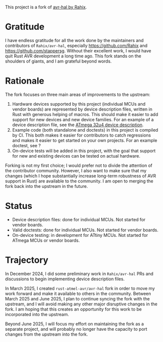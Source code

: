 This project is a fork of [avr-hal by Rahix](https://github.com/Rahix/avr-hal).

# Gratitude

I have endless gratitude for all the work done by the maintainers and contributors of
`Rahix/avr-hal`, especially https://github.com/Rahix and https://github.com/stappersg. Without their
excellent work, I would have quit Rust AVR development a long time ago. This fork stands on the
shoulders of giants, and I am grateful beyond words.

# Rationale

The fork focuses on three main areas of improvements to the upstream:

1. Hardware devices supported by this project (individual MCUs and vendor boards) are represented by
   device description files, written in Rust with generous helping of macros. This should make it
   easier to add support for new devices and new device families. For an example of a device
   description file, see the [ATmega 32u4 device description](./mcu/atmega-hal/src/atmega32u4.rs).
2. Example code (both standalone and doctests) in this project is compiled by CI. This both makes it
   easier for contributors to catch regressions and makes it easier to get started on your own
   projects. For an example doctest, see ?
3. On-device tests will be added in this project, with the goal that support for new and existing
   devices can be tested on actual hardware.

Forking is not my first choice; I would prefer not to divide the attention of the contributor
community. However, I also want to make sure that my changes (which I hope substantially increase
long-term robustness of AVR support in Rust) are available to the community. I am open to merging
the fork back into the upstream in the future.

# Status

- Device description files: done for individual MCUs. Not started for vendor boards.
- Valid doctests: done for individual MCUs. Not started for vendor boards.
- On-device testing: in development for ATtiny MCUs. Not started for ATmega MCUs or vendor boards.

# Trajectory

In December 2024, I did some preliminary work in `Rahix/avr-hal` PRs and discussions to begin
implementing device description files.

In March 2025, I created `rust-atmel-avr/avr-hal` fork in order to move my work forward and make it
available to others in the community. Between March 2025 and June 2025, I plan to continue syncing
the fork with the upstream, and I will avoid making any other major disruptive changes in the fork.
I am hoping that this creates an opportunity for this work to be incorporated into the upstream.

Beyond June 2025, I will focus my effort on maintaining the fork as a separate project, and will
probably no longer have the capacity to port changes from the upstream into the fork.

